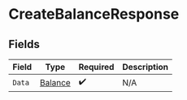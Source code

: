 # CreateBalanceResponse


## Fields

| Field                                     | Type                                      | Required                                  | Description                               |
| ----------------------------------------- | ----------------------------------------- | ----------------------------------------- | ----------------------------------------- |
| `Data`                                    | [Balance](../../models/shared/balance.md) | :heavy_check_mark:                        | N/A                                       |